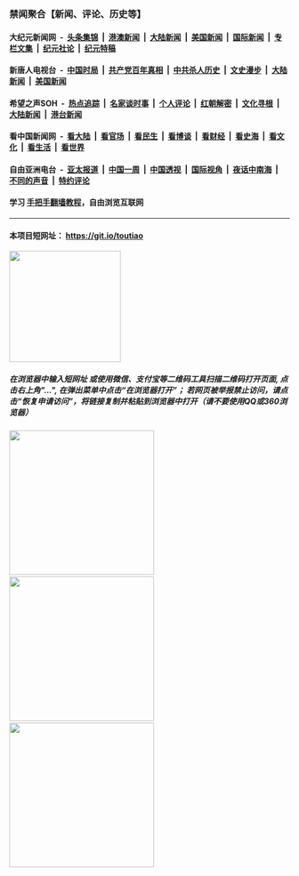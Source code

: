 ### 禁闻聚合【新闻、评论、历史等】

#### 大纪元新闻网 &nbsp;-&nbsp; [头条集锦](indexes/E头条集锦.md?t=03031702) &nbsp;|&nbsp; [港澳新闻](indexes/E港澳新闻.md?t=03031702)  &nbsp;|&nbsp; [大陆新闻](indexes/E大陆新闻.md?t=03031702) &nbsp;|&nbsp; [美国新闻](indexes/E美国新闻.md?t=03031702) &nbsp;|&nbsp; [国际新闻](indexes/E国际新闻.md?t=03031702) &nbsp;|&nbsp; [专栏文集](indexes/E专栏文集.md?t=03031702) &nbsp;|&nbsp; [纪元社论](indexes/E纪元社论.md?t=03031702) &nbsp;|&nbsp; [纪元特稿](indexes/E纪元特稿.md?t=03031702) 

#### 新唐人电视台 &nbsp;-&nbsp; [中国时局](indexes/N中国时局.md?t=03031702) &nbsp;|&nbsp; [共产党百年真相](indexes/N共产党百年真相.md?t=03031702) &nbsp;|&nbsp; [中共杀人历史](indexes/N中共杀人历史.md?t=03031702) &nbsp;|&nbsp; [文史漫步](indexes/N文史漫步.md?t=03031702) &nbsp;|&nbsp; [大陆新闻](indexes/N大陆新闻.md?t=03031702) &nbsp;|&nbsp; [美国新闻](indexes/N美国新闻.md?t=03031702)

#### 希望之声SOH &nbsp;-&nbsp; [热点追踪](indexes/H热点追踪.md?t=03031702) &nbsp;|&nbsp; [名家谈时事](indexes/H名家谈时事.md?t=03031702) &nbsp;|&nbsp; [个人评论](indexes/H个人评论.md?t=03031702)  &nbsp;|&nbsp; [红朝解密](indexes/H红朝解密.md?t=03031702) &nbsp;|&nbsp; [文化寻根](indexes/H文化寻根.md?t=03031702) &nbsp;|&nbsp; [大陆新闻](indexes/H大陆新闻.md?t=03031702) &nbsp;|&nbsp; [港台新闻](indexes/H港台新闻.md?t=03031702)

#### 看中国新闻网 &nbsp;-&nbsp; [看大陆](indexes/S看大陆.md?t=03031702) &nbsp;|&nbsp; [看官场](indexes/S看官场.md?t=03031702) &nbsp;|&nbsp; [看民生](indexes/S看民生.md?t=03031702)  &nbsp;|&nbsp; [看博谈](indexes/S看博谈.md?t=03031702) &nbsp;|&nbsp; [看财经](indexes/S看财经.md?t=03031702) &nbsp;|&nbsp; [看史海](indexes/S看史海.md?t=03031702) &nbsp;|&nbsp; [看文化](indexes/S看文化.md?t=03031702) &nbsp;|&nbsp; [看生活](indexes/S看生活.md?t=03031702) &nbsp;|&nbsp; [看世界](indexes/S看世界.md?t=03031702)

#### 自由亚洲电台 &nbsp;-&nbsp; [亚太报道](indexes/R亚太报道.md?t=03031702) &nbsp;|&nbsp; [中国一周](indexes/R中国一周.md?t=03031702) &nbsp;|&nbsp; [中国透视](indexes/R中国透视.md?t=03031702)  &nbsp;|&nbsp; [国际视角](indexes/R国际视角.md?t=03031702) &nbsp;|&nbsp; [夜话中南海](indexes/R夜话中南海.md?t=03031702) &nbsp;|&nbsp; [不同的声音](indexes/R不同的声音.md?t=03031702) &nbsp;|&nbsp; [特约评论](indexes/R特约评论.md?t=03031702)

#### 学习 [手把手翻墙教程](https://github.com/gfw-breaker/guides/wiki)，自由浏览互联网

----

#### 本项目短网址： https://git.io/toutiao
<img src="https://raw.githubusercontent.com/gfw-breaker/banned-news/master/scripts/img/qr.png" width="200px"/>  

##### 在浏览器中输入短网址 或使用微信、支付宝等二维码工具扫描二维码打开页面, 点击右上角"...", 在弹出菜单中点击“在浏览器打开”； 若网页被举报禁止访问，请点击“恢复申请访问”，将链接复制并粘贴到浏览器中打开（请不要使用QQ或360浏览器）

<img src="https://raw.githubusercontent.com/gfw-breaker/banned-news/master/scripts/img/1.png" width="260px"/> &nbsp; <img src="https://raw.githubusercontent.com/gfw-breaker/banned-news/master/scripts/img/2.png" width="260px"/> &nbsp; <img src="https://raw.githubusercontent.com/gfw-breaker/banned-news/master/scripts/img/3.png" width="260px"/>
